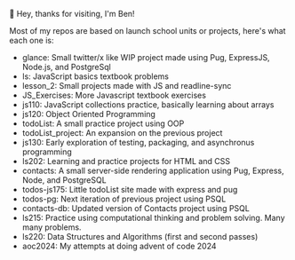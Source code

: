 👋 Hey, thanks for visiting, I'm Ben!

Most of my repos are based on launch school units or projects, here's what each one is:
- glance: Small twitter/x like WIP project made using Pug, ExpressJS, Node.js, and PostgreSql
- ls: JavaScript basics textbook problems
- lesson_2: Small projects made with JS and readline-sync
- JS_Exercises: More Javascript textbook exercises
- js110: JavaScript collections practice, basically learning about arrays
- js120: Object Oriented Programming
- todoList: A small practice project using OOP
- todoList_project: An expansion on the previous project
- js130: Early exploration of testing, packaging, and asynchronus programming
- ls202: Learning and practice projects for HTML and CSS
- contacts: A small server-side rendering application using Pug, Express, Node, and PostgreSQL
- todos-js175: Little todoList site made with express and pug
- todos-pg: Next iteration of previous project using PSQL
- contacts-db: Updated version of Contacts project using PSQL
- ls215: Practice using computational thinking and problem solving. Many many problems.
- ls220: Data Structures and Algorithms (first and second passes)
- aoc2024: My attempts at doing advent of code 2024
